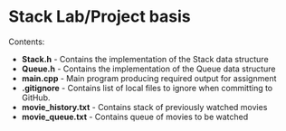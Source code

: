# Stack Lab/Project basis


Contents:
- **Stack.h** - Contains the implementation of the Stack data structure
- **Queue.h** - Contains the implementation of the Queue data structure
- **main.cpp**     - Main program producing required output for assignment
- **.gitignore**   - Contains list of local files to ignore when committing to GitHub.
- **movie_history.txt** - Contains stack of previously watched movies
- **movie_queue.txt** - Contains queue of movies to be watched
